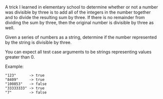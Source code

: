 A trick I learned in elementary school to determine whether or not a number was divisible by three is to add all of the integers in the number together and to divide the resulting sum by three. If there is no remainder from dividing the sum by three, then the original number is divisible by three as well.

Given a series of numbers as a string, determine if the number represented by the string is divisible by three.

You can expect all test case arguments to be strings representing values greater than 0. 

Example:

```
"123"      -> true
"8409"     -> true
"100853"   -> false
"33333333" -> true
"7"        -> false
```